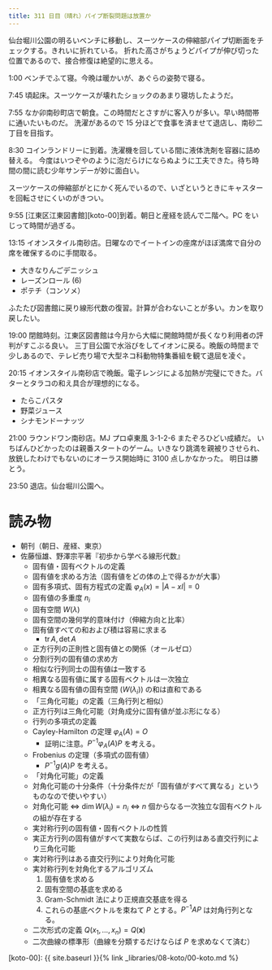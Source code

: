 ```yaml
---
title: 311 日目（晴れ）パイプ断裂問題は放置か
---
```


仙台堀川公園の明るいベンチに移動し、スーツケースの伸縮部パイプ切断面をチェックする。きれいに折れている。
折れた高さがちょうどパイプが伸び切った位置であるので、接合修復は絶望的に思える。

1:00 ベンチでふて寝。今晩は暖かいが、あぐらの姿勢で寝る。

7:45 頃起床。スーツケースが壊れたショックのあまり寝坊したようだ。

7:55 なか卯南砂町店で朝食。この時間だとさすがに客入りが多い。早い時間帯に通いたいものだ。
洗濯があるので 15 分ほどで食事を済ませて退店し、南砂二丁目を目指す。

8:30 コインランドリーに到着。洗濯機を回している間に液体洗剤を容器に詰め替える。
今度はいつぞやのように泡だらけにならぬように工夫できた。待ち時間の間に読む少年サンデーが妙に面白い。

スーツケースの伸縮部がとにかく死んでいるので、いざというときにキャスターを回転させにくいのがきつい。

9:55 [江東区江東図書館][koto-00]到着。朝日と産経を読んで二階へ。PC をいじって時間が過ぎる。

13:15 イオンスタイル南砂店。日曜なのでイートインの座席がほぼ満席で自分の席を確保するのに手間取る。
* 大きなりんごデニッシュ
* レーズンロール (6)
* ポテチ（コンソメ）

ふたたび図書館に戻り線形代数の復習。計算が合わないことが多い。カンを取り戻したい。

19:00 閉館時刻。江東区図書館は今月から大幅に開館時間が長くなり利用者の評判がすこぶる良い。
三丁目公園で水浴びをしてイオンに戻る。晩飯の時間まで少しあるので、テレビ売り場で大型ネコ科動物特集番組を観て退屈を凌ぐ。

20:15 イオンスタイル南砂店で晩飯。電子レンジによる加熱が完璧にできた。バターとタラコの和え具合が理想的になる。
* たらこパスタ
* 野菜ジュース
* シナモンドーナッツ

21:00 ラウンドワン南砂店。MJ プロ卓東風 3-1-2-6 またぞろひどい成績だ。
いちばんひどかったのは親番スタートのゲーム。いきなり跳満を親被りさせられ、放銃したわけでもないのにオーラス開始時に 3100 点しかなかった。
明日は勝とう。

23:50 退店。仙台堀川公園へ。

# 読み物

* 朝刊（朝日、産経、東京）
* 佐藤恒雄、野澤宗平著『初歩から学べる線形代数』
  * 固有値・固有ベクトルの定義
  * 固有値を求める方法（固有値をどの体の上で得るかが大事）
  * 固有多項式、固有方程式の定義 $\varphi_A(x) = {|A - xI|} = 0$
  * 固有値の多重度 $n_i$
  * 固有空間 $W(\lambda)$
  * 固有空間の幾何学的意味付け（伸縮方向と比率）
  * 固有値すべての和および積は容易に求まる
    * $\operatorname{tr}{A}, \det{A}$
  * 正方行列の正則性と固有値との関係（オールゼロ）
  * 分割行列の固有値の求め方
  * 相似な行列同士の固有値は一致する
  * 相異なる固有値に属する固有ベクトルは一次独立
  * 相異なる固有値の固有空間 ($W(\lambda_i)$) の和は直和である
  * 「三角化可能」の定義（三角行列と相似）
  * 正方行列は三角化可能（対角成分に固有値が並ぶ形になる）
  * 行列の多項式の定義
  * Cayley-Hamilton の定理 $\varphi_A(A) = O$
    * 証明に注意。$P^{-1}\varphi_A(A)P$ を考える。
  * Frobenius の定理（多項式の固有値）
    * $P^{-1}g(A)P$ を考える。
  * 「対角化可能」の定義
  * 対角化可能の十分条件（十分条件だが「固有値がすべて異なる」というものなので使いやすい）
  * 対角化可能 ⇔ $\dim{W(\lambda_i)} = n_i$ ⇔ $n$ 個からなる一次独立な固有ベクトルの組が存在する
  * 実対称行列の固有値・固有ベクトルの性質
  * 実正方行列の固有値がすべて実数ならば、この行列はある直交行列により三角化可能
  * 実対称行列はある直交行列により対角化可能
  * 実対称行列を対角化するアルゴリズム
    1. 固有値を求める
    2. 固有空間の基底を求める
    3. Gram-Schmidt 法により正規直交基底を得る
    4. これらの基底ベクトルを束ねて $P$ とする。$P^{-1}AP$ は対角行列となる。
  * 二次形式の定義 $Q(x_1, \dotsc, x_n) = Q(\bm{x})$
  * 二次曲線の標準形（曲線を分類するだけならば $P$ を求めなくて済む）

[koto-00]: {{ site.baseurl }}{% link _libraries/08-koto/00-koto.md %}
